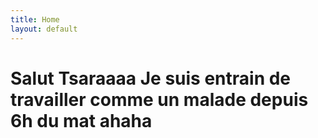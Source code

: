 ```yaml
---
title: Home
layout: default
---
```


# Salut Tsaraaaa Je suis entrain de travailler comme un malade depuis 6h du mat ahaha


